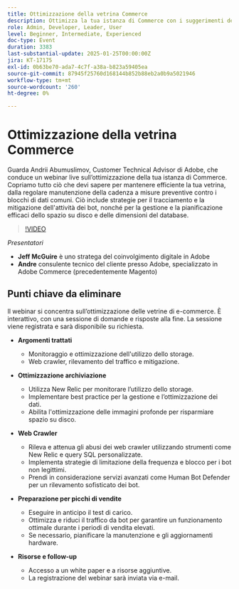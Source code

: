 ```yaml
---
title: Ottimizzazione della vetrina Commerce
description: Ottimizza la tua istanza di Commerce con i suggerimenti degli esperti di Adobe su manutenzione, attività bot e gestione dei dati
role: Admin, Developer, Leader, User
level: Beginner, Intermediate, Experienced
doc-type: Event
duration: 3383
last-substantial-update: 2025-01-25T00:00:00Z
jira: KT-17175
exl-id: 0b63be70-ada7-4c7f-a38a-b823a59405ea
source-git-commit: 87945f25760d168144b852b88eb2a0b9a5021946
workflow-type: tm+mt
source-wordcount: '260'
ht-degree: 0%

---
```


# Ottimizzazione della vetrina Commerce

Guarda Andrii Abumuslimov, Customer Technical Advisor di Adobe, che conduce un webinar live sull’ottimizzazione della tua istanza di Commerce. Copriamo tutto ciò che devi sapere per mantenere efficiente la tua vetrina, dalla regolare manutenzione della cadenza a misure preventive contro i blocchi di dati comuni. Ciò include strategie per il tracciamento e la mitigazione dell&#39;attività dei bot, nonché per la gestione e la pianificazione efficaci dello spazio su disco e delle dimensioni del database.

>[!VIDEO](https://video.tv.adobe.com/v/3443031/?learn=on&enablevpops)

*Presentatori*

* **Jeff McGuire** è uno stratega del coinvolgimento digitale in Adobe
* **Andre** consulente tecnico del cliente presso Adobe, specializzato in Adobe Commerce (precedentemente Magento)

## Punti chiave da eliminare

Il webinar si concentra sull’ottimizzazione delle vetrine di e-commerce.
È interattivo, con una sessione di domande e risposte alla fine.
La sessione viene registrata e sarà disponibile su richiesta.

* **Argomenti trattati**

   * Monitoraggio e ottimizzazione dell&#39;utilizzo dello storage.
   * Web crawler, rilevamento del traffico e mitigazione.

* **Ottimizzazione archiviazione**

   * Utilizza New Relic per monitorare l’utilizzo dello storage.
   * Implementare best practice per la gestione e l’ottimizzazione dei dati.
   * Abilita l&#39;ottimizzazione delle immagini profonde per risparmiare spazio su disco.

* **Web Crawler**

   * Rileva e attenua gli abusi dei web crawler utilizzando strumenti come New Relic e query SQL personalizzate.
   * Implementa strategie di limitazione della frequenza e blocco per i bot non legittimi.
   * Prendi in considerazione servizi avanzati come Human Bot Defender per un rilevamento sofisticato dei bot.

* **Preparazione per picchi di vendite**

   * Eseguire in anticipo il test di carico.
   * Ottimizza e riduci il traffico da bot per garantire un funzionamento ottimale durante i periodi di vendita elevati.
   * Se necessario, pianificare la manutenzione e gli aggiornamenti hardware.

* **Risorse e follow-up**

   * Accesso a un white paper e a risorse aggiuntive.
   * La registrazione del webinar sarà inviata via e-mail.
